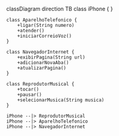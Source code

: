 classDiagram
direction TB
    class iPhone {
    }

    class AparelhoTelefonico {
	    +ligar(String numero)
	    +atender()
	    +iniciarCorreioVoz()
    }

    class NavegadorInternet {
	    +exibirPagina(String url)
	    +adicionarNovaAba()
	    +atualizarPagina()
    }

    class ReprodutorMusical {
	    +tocar()
	    +pausar()
	    +selecionarMusica(String musica)
    }

    iPhone --|> ReprodutorMusical
    iPhone --|> AparelhoTelefonico
    iPhone --|> NavegadorInternet